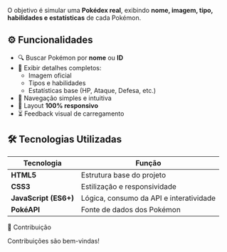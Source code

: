 O objetivo é simular uma **Pokédex real**, exibindo **nome, imagem, tipo, habilidades e estatísticas** de cada Pokémon.  

## ⚙️ Funcionalidades

- 🔍 Buscar Pokémon por **nome** ou **ID**
- 💫 Exibir detalhes completos:
  - Imagem oficial
  - Tipos e habilidades
  - Estatísticas base (HP, Ataque, Defesa, etc.)
- 🧭 Navegação simples e intuitiva
- 📱 Layout **100% responsivo**
- ⏳ Feedback visual de carregamento

## 🛠️ Tecnologias Utilizadas

| Tecnologia | Função |
|-------------|--------|
| **HTML5** | Estrutura base do projeto |
| **CSS3** | Estilização e responsividade |
| **JavaScript (ES6+)** | Lógica, consumo da API e interatividade |
| **PokéAPI** | Fonte de dados dos Pokémon |


🤝 Contribuição

Contribuições são bem-vindas!
